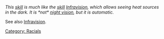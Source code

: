 *This [skill](:Category:_Skills.md "wikilink") is much like the
[skill](:Category:_Skills.md "wikilink")
[Infravision](Infravision.md "wikilink"), which allows seeing heat
sources in the dark. It is \*not\* [night
vision](Nightvision.md "wikilink"), but it is automatic.*

See also [Infravision](Infravision.md "wikilink").

[Category: Racials](Category:_Racials "wikilink")
